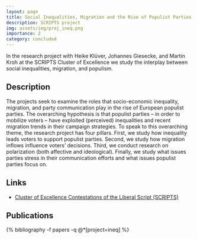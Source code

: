 ```yaml
---
layout: page
title: Social Inequalities, Migration and the Rise of Populist Parties
description: SCRIPTS project
img: assets/img/proj_ineq.png
importance: 2
category: concluded
---
```


In the research project with Heike Klüver, Johannes Giesecke, and Martin Kroh at the SCRIPTS Cluster of Excellence we study the interplay between social inequalities, migration, and populism. 

## Description

The projects seek to examine the roles that socio-economic inequality, migration, and party communication play in the rise of European populist parties. The overarching hypothesis is that populist parties – in order to mobilize voters – have exploited (perceived) inequalities and recent migration trends in their campaign strategies. To speak to this overarching theme, the research project has four pillars. First, we study how inequality leads voters to support populist parties. Second, we study how migration inflows influence voters’ decisions. Third, we conduct research on polarization (both affective and ideological). Finally, we study what issues parties stress in their communication efforts and what issues populist parties focus on.

##  Links

- [Cluster of Excellence Contestations of the Liberal Script (SCRIPTS)](https://www.scripts-berlin.eu/research/research-projects/General-Research-Projects/Social-Inequalities_-Migration-and-the-Rise-of-Populist-Parties/index.html)

## Publications

<div class="publications">
 {% bibliography -f papers -q @*[project=ineq] %}
</div>
